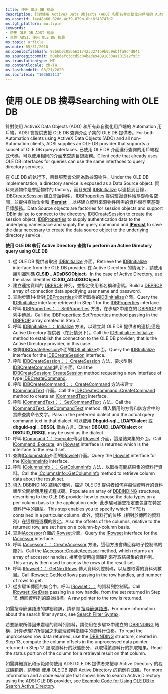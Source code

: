 ```yaml
---
title: 使用 OLE DB 搜尋
description: 針對使用 ActiveX Data Objects (ADO) 和所有非自動化用戶端的 Automation 用戶端，ADSI 會提供支援 OLE DB 查詢介面子集的 OLE DB 提供者。
ms.assetid: f4e48b60-82dd-4c39-879b-0bc8f40747d2
ms.tgt_platform: multiple
keywords:
- 使用 OLE DB ADSI 搜尋
- 查詢 ADSI，使用 OLE DB 搜尋
ms.topic: article
ms.date: 05/31/2018
ms.openlocfilehash: 92b6b0c056a63174233271b9b059ebffa9d4d841
ms.sourcegitcommit: b0ebdefc3dcd5c04bede94091833aa1015a2f95c
ms.translationtype: MT
ms.contentlocale: zh-TW
ms.lasthandoff: 08/21/2020
ms.locfileid: "103683113"
---
```

# <a name="searching-with-ole-db"></a><span data-ttu-id="c801e-105">使用 OLE DB 搜尋</span><span class="sxs-lookup"><span data-stu-id="c801e-105">Searching with OLE DB</span></span>

<span data-ttu-id="c801e-106">針對使用 ActiveX Data Objects (ADO) 和所有非自動化用戶端的 Automation 用戶端，ADSI 會提供支援 OLE DB 查詢介面子集的 OLE DB 提供者。</span><span class="sxs-lookup"><span data-stu-id="c801e-106">For both Automation clients using ActiveX Data Objects (ADO) and all non-Automation clients, ADSI supplies an OLE DB provider that supports a subset of OLE DB query interfaces.</span></span> <span data-ttu-id="c801e-107">已使用 OLE DB 介面進行查詢的用戶端程式代碼，可以使用相同的介面來查詢目錄服務。</span><span class="sxs-lookup"><span data-stu-id="c801e-107">Client code that already uses OLE DB interfaces for queries can use the same interfaces to query directory services.</span></span>

<span data-ttu-id="c801e-108">在 OLE DB 的執行下，目錄服務會公開為數據源物件。</span><span class="sxs-lookup"><span data-stu-id="c801e-108">Under the OLE DB implementation, a directory service is exposed as a Data Source object.</span></span> <span data-ttu-id="c801e-109">資料來源物件是會話物件的 factory，而且支援 [IDBInitialize](/previous-versions/windows/desktop/ms713706(v=vs.85)) 以連接到目錄， [IDBCreateSession](/previous-versions/windows/desktop/ms724076(v=vs.85)) 建立會話物件， [IDBProperties](/previous-versions/windows/desktop/ms719607(v=vs.85)) 提供驗證資料給基礎命名空間，並提供查詢命令和 [**IPersist**](/windows/win32/api/objidl/nn-objidl-ipersist) ，以將建立資料來源物件所需的資料儲存至基礎目錄服務。</span><span class="sxs-lookup"><span data-stu-id="c801e-109">Data Source objects are factories for session objects and support [IDBInitialize](/previous-versions/windows/desktop/ms713706(v=vs.85)) to connect to the directory, [IDBCreateSession](/previous-versions/windows/desktop/ms724076(v=vs.85)) to create the session object, [IDBProperties](/previous-versions/windows/desktop/ms719607(v=vs.85)) to supply authentication data to the underlying namespace and supply the query command and [**IPersist**](/windows/win32/api/objidl/nn-objidl-ipersist) to save the data necessary to create the data source object to the underlying directory service.</span></span>

<span data-ttu-id="c801e-110">**使用 OLE DB 執行 Active Directory 查詢**</span><span class="sxs-lookup"><span data-stu-id="c801e-110">**To perform an Active Directory query using OLE DB**</span></span>

1.  <span data-ttu-id="c801e-111">從 OLE DB 提供者取出 [IDBInitialize](/previous-versions/windows/desktop/ms713706(v=vs.85)) 介面。</span><span class="sxs-lookup"><span data-stu-id="c801e-111">Retrieve the [IDBInitialize](/previous-versions/windows/desktop/ms713706(v=vs.85)) interface from the OLE DB provider.</span></span> <span data-ttu-id="c801e-112">在 Active Directory 的情況下，請使用類別識別碼 **CLSID \_ ADsDSOObject**。</span><span class="sxs-lookup"><span data-stu-id="c801e-112">In the case of Active Directory, use the class identifier **CLSID\_ADsDSOObject**.</span></span>
2.  <span data-ttu-id="c801e-113">建立連接資料的 [DBPROP](/previous-versions/windows/desktop/ms717970(v=vs.85)) 陣列，並指定使用者名稱和密碼。</span><span class="sxs-lookup"><span data-stu-id="c801e-113">Build a [DBPROP](/previous-versions/windows/desktop/ms717970(v=vs.85)) array of connection data specifying user name and password.</span></span>
3.  <span data-ttu-id="c801e-114">查詢步驟1中針對[IDBProperties](/previous-versions/windows/desktop/ms719607(v=vs.85))介面所取得的[IDBInitialize](/previous-versions/windows/desktop/ms713706(v=vs.85))介面。</span><span class="sxs-lookup"><span data-stu-id="c801e-114">Query the [IDBInitialize](/previous-versions/windows/desktop/ms713706(v=vs.85)) interface retrieved in Step 1 for the [IDBProperties](/previous-versions/windows/desktop/ms719607(v=vs.85)) interface.</span></span>
4.  <span data-ttu-id="c801e-115">呼叫 [IDBProperties：： SetProperties](/previous-versions/windows/desktop/ms723049(v=vs.85)) 方法，在步驟2中建立的 [DBPROP](/previous-versions/windows/desktop/ms717970(v=vs.85)) 陣列中傳遞。</span><span class="sxs-lookup"><span data-stu-id="c801e-115">Call the [IDBProperties::SetProperties](/previous-versions/windows/desktop/ms723049(v=vs.85)) method passing in the [DBPROP](/previous-versions/windows/desktop/ms717970(v=vs.85)) array created in Step 2.</span></span>
5.  <span data-ttu-id="c801e-116">呼叫 [IDBInitialize：： Initialize](/previous-versions/windows/desktop/ms718026(v=vs.85)) 方法，以建立與 OLE DB 提供者的連接;這是 Active Directory 提供者（在此情況下）。</span><span class="sxs-lookup"><span data-stu-id="c801e-116">Call the [IDBInitialize::Initialize](/previous-versions/windows/desktop/ms718026(v=vs.85)) method to establish the connection to the OLE DB provider; that is the Active Directory provider, in this case.</span></span>
6.  <span data-ttu-id="c801e-117">查詢[IDBCreateSession](/previous-versions/windows/desktop/ms724076(v=vs.85))介面的[IDBInitialize](/previous-versions/windows/desktop/ms713706(v=vs.85))介面。</span><span class="sxs-lookup"><span data-stu-id="c801e-117">Query the [IDBInitialize](/previous-versions/windows/desktop/ms713706(v=vs.85)) interface for the [IDBCreateSession](/previous-versions/windows/desktop/ms724076(v=vs.85)) interface.</span></span>
7.  <span data-ttu-id="c801e-118">呼叫 [IDBCreateSession：： CreateSession](/previous-versions/windows/desktop/ms714942(v=vs.85)) 方法，要求型別 [IDBCreateCommand](/previous-versions/windows/desktop/ms711625(v=vs.85))的新介面。</span><span class="sxs-lookup"><span data-stu-id="c801e-118">Call the [IDBCreateSession::CreateSession](/previous-versions/windows/desktop/ms714942(v=vs.85)) method requesting a new interface of type [IDBCreateCommand](/previous-versions/windows/desktop/ms711625(v=vs.85)).</span></span>
8.  <span data-ttu-id="c801e-119">呼叫 [IDBCreateCommand：： CreateCommand](/previous-versions/windows/desktop/ms709772(v=vs.85)) 方法來建立 [ICommandText](/previous-versions/windows/desktop/ms714914(v=vs.85)) 介面。</span><span class="sxs-lookup"><span data-stu-id="c801e-119">Call the [IDBCreateCommand::CreateCommand](/previous-versions/windows/desktop/ms709772(v=vs.85)) method to create an [ICommandText](/previous-versions/windows/desktop/ms714914(v=vs.85)) interface.</span></span>
9.  <span data-ttu-id="c801e-120">呼叫 [ICommandText：： SetCommandText](/previous-versions/windows/desktop/ms709757(v=vs.85)) 方法。</span><span class="sxs-lookup"><span data-stu-id="c801e-120">Call the [ICommandText::SetCommandText](/previous-versions/windows/desktop/ms709757(v=vs.85)) method.</span></span> <span data-ttu-id="c801e-121">傳入慣用的方言和該方言中的實際查詢命令文字。</span><span class="sxs-lookup"><span data-stu-id="c801e-121">Pass in the preferred dialect and the actual query command text in that dialect.</span></span> <span data-ttu-id="c801e-122">可以使用 **Dbguid-sql \_ LDAPDialect** 或 **dbguid-sql \_ DBSQL** 做為方言。</span><span class="sxs-lookup"><span data-stu-id="c801e-122">Either **DBGUID\_LDAPDialect** or **DBGUID\_DBSQL** may be used as the dialect.</span></span>
10. <span data-ttu-id="c801e-123">呼叫 [ICommand：： Execute](/previous-versions/windows/desktop/ms718095(v=vs.85));傳回 [IRowset](/previous-versions/windows/desktop/ms720986(v=vs.85)) 介面，這是結果集的介面。</span><span class="sxs-lookup"><span data-stu-id="c801e-123">Call [ICommand::Execute](/previous-versions/windows/desktop/ms718095(v=vs.85)); an [IRowset](/previous-versions/windows/desktop/ms720986(v=vs.85)) interface is returned which is the interface to the result set.</span></span>
11. <span data-ttu-id="c801e-124">查詢[IColumnsInfo](/previous-versions/windows/desktop/ms725401(v=vs.85))介面的[IRowset](/previous-versions/windows/desktop/ms720986(v=vs.85))介面。</span><span class="sxs-lookup"><span data-stu-id="c801e-124">Query the [IRowset](/previous-versions/windows/desktop/ms720986(v=vs.85)) interface for the [IColumnsInfo](/previous-versions/windows/desktop/ms725401(v=vs.85)) interface.</span></span>
12. <span data-ttu-id="c801e-125">呼叫 [IColumnsInfo：： GetColumnInfo](/previous-versions/windows/desktop/ms722704(v=vs.85)) 方法，以取得有關結果集的資料行資料。</span><span class="sxs-lookup"><span data-stu-id="c801e-125">Call the [IColumnsInfo::GetColumnInfo](/previous-versions/windows/desktop/ms722704(v=vs.85)) method to retrieve column data about the result set.</span></span>
13. <span data-ttu-id="c801e-126">填入 [DBBINDING](/previous-versions/windows/desktop/ms716845(v=vs.85)) 結構的陣列，描述 OLE DB 提供者如何將每個資料行的資料類型公開給應用程式程式碼。</span><span class="sxs-lookup"><span data-stu-id="c801e-126">Populate an array of [DBBINDING](/previous-versions/windows/desktop/ms716845(v=vs.85)) structures, describing to the OLE DB provider how to expose the data types on a per-column basis to the application code.</span></span> <span data-ttu-id="c801e-127">此步驟可讓您指定要包含在特定資料行中的類型。</span><span class="sxs-lookup"><span data-stu-id="c801e-127">This step enables you to specify which TYPE is contained in a particular column.</span></span> <span data-ttu-id="c801e-128">此外，資料行的位移（相對於傳回的資料列）在這裡是逐欄的設定。</span><span class="sxs-lookup"><span data-stu-id="c801e-128">Also the offsets of the columns, relative to the returned row, are set here on a column-by-column basis.</span></span>
14. <span data-ttu-id="c801e-129">查詢[IAccessor](/previous-versions/windows/desktop/ms719672(v=vs.85))介面的[IRowset](/previous-versions/windows/desktop/ms720986(v=vs.85))介面。</span><span class="sxs-lookup"><span data-stu-id="c801e-129">Query the [IRowset](/previous-versions/windows/desktop/ms720986(v=vs.85)) interface for the [IAccessor](/previous-versions/windows/desktop/ms719672(v=vs.85)) interface.</span></span>
15. <span data-ttu-id="c801e-130">呼叫 [IAccessor：： CreateAccessor](/previous-versions/windows/desktop/ms720969(v=vs.85)) 方法，這個方法會傳回存取子控制碼的陣列。</span><span class="sxs-lookup"><span data-stu-id="c801e-130">Call the [IAccessor::CreateAccessor](/previous-versions/windows/desktop/ms720969(v=vs.85)) method, which returns an array of accessor handles.</span></span> <span data-ttu-id="c801e-131">接著會使用這個陣列來存取結果集的資料列。</span><span class="sxs-lookup"><span data-stu-id="c801e-131">This array is then used to access the rows of the result set.</span></span>
16. <span data-ttu-id="c801e-132">呼叫 [IRowset：： GetNextRows](/previous-versions/windows/desktop/ms709827(v=vs.85)) 傳入資料列控制碼，以及要取得的資料列數目。</span><span class="sxs-lookup"><span data-stu-id="c801e-132">Call [IRowset::GetNextRows](/previous-versions/windows/desktop/ms709827(v=vs.85)) passing in the row handles, and number of rows to get.</span></span>
17. <span data-ttu-id="c801e-133">從步驟16傳回的集合中，呼叫 [IRowset：：](/previous-versions/windows/desktop/ms716988(v=vs.85)) 的資料列控制碼。</span><span class="sxs-lookup"><span data-stu-id="c801e-133">Call [IRowset::GetData](/previous-versions/windows/desktop/ms716988(v=vs.85)) passing in a row handle, from the set returned in Step 16.</span></span> <span data-ttu-id="c801e-134">傳回資料列的原始指標。</span><span class="sxs-lookup"><span data-stu-id="c801e-134">A raw pointer to the row is returned.</span></span>

<span data-ttu-id="c801e-135">如需搜尋篩選語法的詳細資訊，請參閱 [搜尋篩選語法](search-filter-syntax.md)。</span><span class="sxs-lookup"><span data-stu-id="c801e-135">For more information about the search filter syntax, see [Search Filter Syntax](search-filter-syntax.md).</span></span>

<span data-ttu-id="c801e-136">若要讀取所傳回未處理的資料列資料，請使用在步驟13中建立的 [DBBINDING](/previous-versions/windows/desktop/ms716845(v=vs.85)) 結構，計算步驟17所傳回之未處理資料指標中的資料行位移。</span><span class="sxs-lookup"><span data-stu-id="c801e-136">To read the unprocessed row data returned, use the [DBBINDING](/previous-versions/windows/desktop/ms716845(v=vs.85)) structure, created in Step 13, compute the column offsets in the unprocessed data pointer returned in Step 17.</span></span> <span data-ttu-id="c801e-137">讀取資料行的狀態部分，以取得該資料行的抓取結果。</span><span class="sxs-lookup"><span data-stu-id="c801e-137">Read the status portion of the column for a retrieval result on that column.</span></span>

<span data-ttu-id="c801e-138">如需詳細資訊和示範如何使用 ADSI OLE DB 提供者來搜尋 Active Directory 的程式碼範例，請參閱 [使用 OLE DB 搜尋 Active Directory 的範例程式碼](example-code-for-using-ole-db-to-search-active-directory.md)。</span><span class="sxs-lookup"><span data-stu-id="c801e-138">For more information and a code example that shows how to search Active Directory using the ADSI OLE DB provider, see [Example Code for Using OLE DB to Search Active Directory](example-code-for-using-ole-db-to-search-active-directory.md).</span></span>

 

 